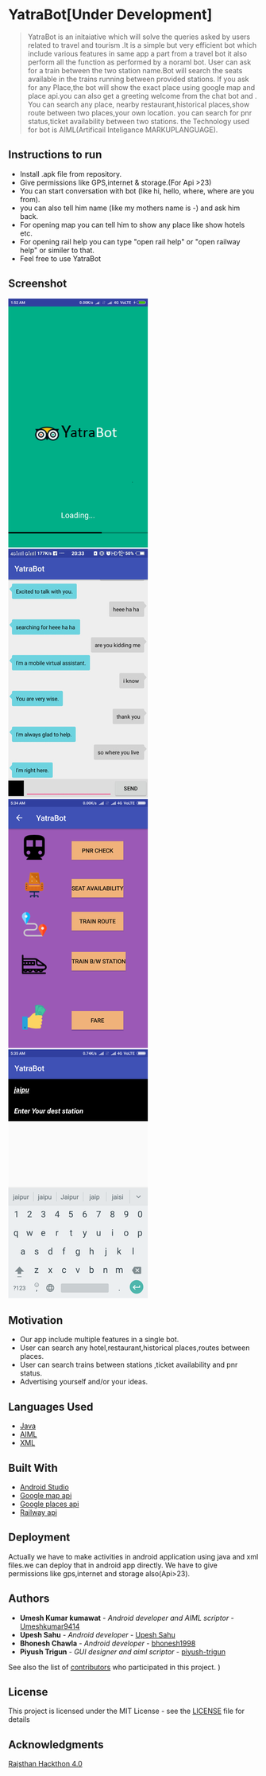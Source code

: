 # YatraBot[Under Development]
> YatraBot is an initaiative which will solve the queries asked by users related to travel and tourism .It is a simple but very efficient bot which include various features in 
> same app a part from a travel bot it also perform all the function as performed by a noraml bot.
> User can ask for a train between the two station name.Bot will search the seats available in the trains running between provided stations.
>If you ask for any Place,the bot will show the exact place using google map and place api.you can also get a greeting welcome from the chat bot and .
>You can search any place, nearby restaurant,historical places,show route between two places,your own location.
>you can search for pnr status,ticket availability between two stations.
>the Technology used  for bot is AIML(Artificail Inteligance MARKUPLANGUAGE).
## Instructions to run
* Install .apk file from repository.
* Give permissions like GPS,internet & storage.(For Api >23)
* You can start conversation with bot (like hi, hello, where, where are you from).
* you can also tell him name (like my mothers name is -) and ask him back.
* For opening map you can tell him to show any place like show hotels etc.
* For opening rail help you can type "open rail help" or "open railway help" or similer to that.
* Feel free to use YatraBot 
## Screenshot
![alt_tetxt](https://github.com/bhonesh1998/YatraBot/blob/master/splash.png)
![alt text](https://github.com/bhonesh1998/YatraBot/blob/master/Screenshot_20180321_203340.jpg)
![alt text](https://github.com/bhonesh1998/YatraBot/blob/master/Screenshot_2018-03-21-05-34-29-914_com.example.bhonesh.bot.png)
![alt text](https://github.com/bhonesh1998/YatraBot/blob/master/Screenshot_2018-03-21-05-35-09-912_com.example.bhonesh.bot.png)



## Motivation
* Our app include multiple features in a single bot. 
* User can search any hotel,restaurant,historical places,routes between places.
* User can search trains between stations ,ticket availability and pnr status. 
* Advertising yourself and/or your ideas.

## Languages Used
* [Java](https://www.java.com/)
* [AIML](https://arxiv.org/)
* [XML](https://www.xmlfiles.com/xml)
## Built With
* [Android Studio](https://developer.android.com/studio/index.html)
* [Google map api](https://developers.google.com/maps/)
* [Google places api](https://developers.google.com/places/)
* [Railway api](https://railwayapi.com/)

## Deployment

Actually we have to make activities in android application using java and xml files.we can deploy that in android app directly.
We have to give permissions like gps,internet and storage also(Api>23).

## Authors
* **Umesh Kumar kumawat** - *Android developer and AIML scriptor* - [Umeshkumar9414](https://github.com/Umeshkumar9414)
* **Upesh Sahu** - *Android developer* - [Upesh Sahu](https://github.com/upeshsahu)
* **Bhonesh Chawla** - *Android developer* - [bhonesh1998](https://github.com/bhonesh1998)
* **Piyush Trigun** - *GUI designer and aiml scriptor* - [piyush-trigun](https://github.com/piyush-trigun)

See also the list of [contributors](https://github.com/bhonesh1998/YatraBot/graphs/contributors) who participated in this project.
)
## License

This project is licensed under the MIT License - see the [LICENSE](LICENSE) file for details
## Acknowledgments
[Rajsthan Hackthon 4.0](http://itday.rajasthan.gov.in/hackathon.aspx)
